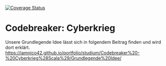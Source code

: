 [![Coverage Status](https://coveralls.io/repos/github/htwg-codebreaker-org/codebreaker/badge.svg?branch=mvc_integration)](https://coveralls.io/github/htwg-codebreaker-org/codebreaker?branch=mvc_integration)
# Codebreaker: Cyberkrieg
Unsere Grundlegende Idee lässt sich in folgendem Beitrag finden und wird dort erklärt.
https://iamnico42.github.io/portfolio/studium/Codebreaker%20-%20Cyberkrieg%28Scala%29/Grundlegende%20Idee/
